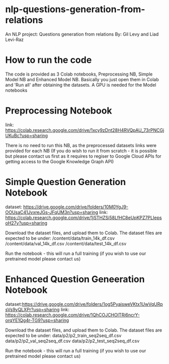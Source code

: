 # nlp-questions-generation-from-relations
An NLP project: Questions generation from relations
By: Gil Levy and Liad Levi-Raz

# How to run the code
The code is provided as 3 Colab notebooks, Preprocessing NB, Simple Model NB and Enhanced Model NB.
Basically you just open them in Colab and 'Run all' after obtaining the datasets.
A GPU is needed for the Model notebooks

# Preprocessing Notebook
link: https://colab.research.google.com/drive/1xcy9zDnt28H4RVQpAU_73rPNCGjUKuBc?usp=sharing

There is no need to run this NB, as the preprocessed datasets links were provided for each NB
(If you do wish to run it from scratch - it is possible but please contact us first as it requires 
to regiser to Google Cloud APIs for getting access to the Google Knowledge Graph API)


# Simple Question Generation Notebook
dataset: https://drive.google.com/drive/folders/10M0YgJ9-OOUsaC41JvxreJGs-JFqUM3n?usp=sharing
link: https://colab.research.google.com/drive/1jSTHZSi58LfHC8eUpKPZ7PLIepsoH27y?usp=sharing

Download the dataset files, and upload them to Colab. The dataset files are expected to be under: 
/content/data/train_14k_df.csv
/content/data/val_14k_df.csv
/content/data/test_14k_df.csv

Run the notebook - this will run a full training (if you wish to use our pretrained model please contact us)

# Enhanced Question Geneeration Notebook
dataset:https://drive.google.com/drive/folders/1og5PyaisweVKtx1UwVqURpsVs9yQLXPr?usp=sharing
link: https://colab.research.google.com/drive/1QhCOJCHOlTRi6ncrY-orqYE1Qg4r-TG9?usp=sharing

Download the dataset files, and upload them to Colab. The dataset files are expected to be under: 
data/p2/p2_train_seq2seq_df.csv
data/p2/p2_val_seq2seq_df.csv
data/p2/p2_test_seq2seq_df.csv

Run the notebook - this will run a full training (if you wish to use our pretrained model please contact us)

